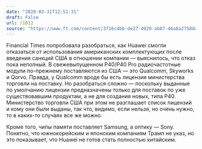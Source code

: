 ```yaml
---
date: "2020-03-31T12:51:31"
draft: False
url: /1012
source: "https://www.ft.com/content/3716c4bb-de27-4920-ab87-46a8a2758ddf"
---
```


Financial Times попробовала разобраться, как Huawei смогли отказаться от использования американских комплектующих после введения санкций США в отношении компании — выяснилось, что отказ пока неполный. В свежевыпущенном P40/P40 Pro радиочастотные модули по-прежнему поставляются из США — это Qualcomm, Skyworks и Qorvo. Правда, у Qualcomm вроде бы есть лицензия министерства торговли на поставку. Но разобраться сложно — поскольку выданные по умолчанию лицензии предназначены только для поставок по уже существовавшим продуктам, а не для создания новых, типа P40. Министерство торговли США при этом не разглашает список лицензий и кому они были выданы, так что, видимо, если нельзя, но очень нужно, то в каких-то случаях все же можно.

Кроме того, чипы памяти поставляет Samsung, а оптику — Sony. Понятно, что южнокорейским и японским компаниям Трамп не указ, но это показывает, что Huawei не готов стать полностью китайским.
